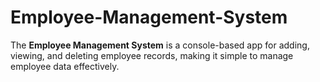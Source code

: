 # Employee-Management-System
The **Employee Management System** is a console-based app for adding, viewing, and deleting employee records, making it simple to manage employee data effectively.
